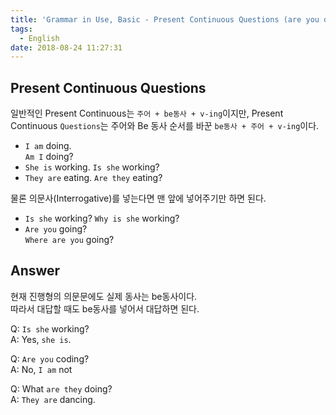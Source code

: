 ```yaml
---
title: 'Grammar in Use, Basic - Present Continuous Questions (are you doing?)'
tags:
  - English
date: 2018-08-24 11:27:31
---
```


## Present Continuous Questions
일반적인 Present Continuous는 `주어 + be동사 + v-ing`이지만,
Present Continuous `Questions`는 주어와 Be 동사 순서를 바꾼 `be동사 + 주어 + v-ing`이다.

* `I am` doing.  
`Am I` doing?
* `She is` working.
`Is she` working?
* `They are` eating.
`Are they` eating?

물론 의문사(Interrogative)를 넣는다면 맨 앞에 넣어주기만 하면 된다.  
* `Is she` working?
`Why is she` working?  
* `Are you` going?  
`Where are you` going?

## Answer
현재 진행형의 의문문에도 실제 동사는 be동사이다.  
따라서 대답할 때도 be동사를 넣어서 대답하면 된다.  

Q: `Is she` working?  
A: Yes, `she is`.

Q: `Are you` coding?  
A: No, `I am` not  

Q: What `are they` doing?  
A: `They are` dancing. 


